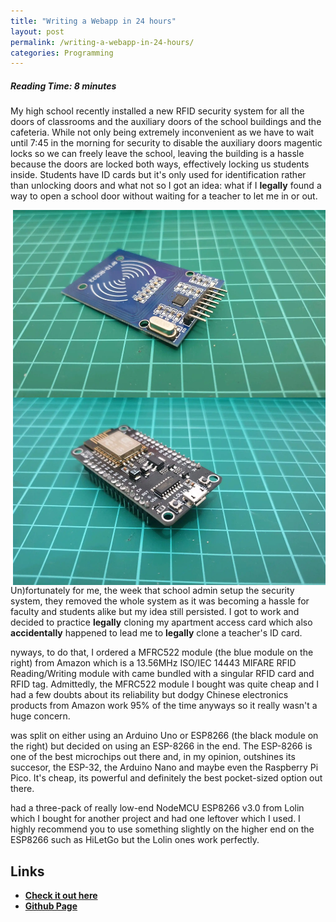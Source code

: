 ```yaml
---
title: "Writing a Webapp in 24 hours"
layout: post
permalink: /writing-a-webapp-in-24-hours/
categories: Programming
---
```

##### Reading Time: 8 minutes

My high school recently installed a new RFID security system for all the doors of classrooms and the auxiliary doors of the school buildings and the cafeteria. While not only being extremely inconvenient as we have to wait until 7:45 in the morning for security to disable the auxiliary doors magentic locks so we can freely leave the school, leaving the building is a hassle because the doors are locked both ways, effectively locking us students inside. Students have ID cards but it's only used for identification rather than unlocking doors and what not so I got an idea: what if I **legally** found a way to open a school door without waiting for a teacher to let me in or out.

<img src="/assets/images/rfid-post/rc522.webp" alt="A photo of an MFRC522 RFID Module for ESP8266" title="MFRC522" style="width:500px; height:300px; margin-left:20px; float: right;">
<img src="/assets/images/rfid-post/esp8266.webp" alt="A photo of an ESP8266 NodeMCU V3.0 Lolin " title="ESP8266" style="width:500px; height:300px; margin-left:20px; float: right;">

Un)fortunately for me, the week that school admin setup the security system, they removed the whole system as it was becoming a hassle for faculty and students alike but my idea still persisted. I got to work and decided to practice **legally** cloning my apartment access card which also **accidentally** happened to lead me to **legally** clone a teacher's ID card. 

nyways, to do that, I ordered a MFRC522 module (the blue module on the right) from Amazon which is a 13.56MHz ISO/IEC 14443 MIFARE RFID Reading/Writing module with came bundled with a singular RFID card and RFID tag. Admittedly, the MFRC522 module I bought was quite cheap and I had a few doubts about its reliability but dodgy Chinese electronics products from Amazon work 95% of the time anyways so it really wasn't a huge concern. 

 was split on either using an Arduino Uno or ESP8266 (the black module on the right) but decided on using an ESP-8266 in the end. The ESP-8266 is one of the best microchips out there and, in my opinion, outshines its succesor, the ESP-32, the Arduino Nano and maybe even the Raspberry Pi Pico. It's cheap, its powerful and definitely the best pocket-sized option out there. 

 had a three-pack of really low-end NodeMCU ESP8266 v3.0 from Lolin which I bought for another project and had one leftover which I used. I highly recommend you to use something slightly on the higher end on the ESP8266 such as HiLetGo but the Lolin ones work perfectly. 

## Links
- **[Check it out here](nail-e.github.io/quaike-spaceapps-2023)**
- **[Github Page](https://github.com/nail-e/quaike-spaceapps-2023)**
